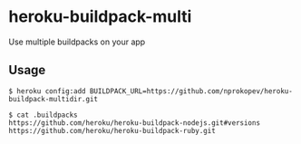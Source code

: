 # heroku-buildpack-multi

Use multiple buildpacks on your app

## Usage

    $ heroku config:add BUILDPACK_URL=https://github.com/nprokopev/heroku-buildpack-multidir.git

    $ cat .buildpacks
    https://github.com/heroku/heroku-buildpack-nodejs.git#versions
    https://github.com/heroku/heroku-buildpack-ruby.git
